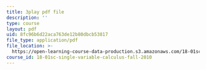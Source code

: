 ```yaml
---
title: 3play pdf file
description: ''
type: course
layout: pdf
uid: 8fc96b6d22aca763de12b80dbcb53817
file_type: application/pdf
file_location: >-
  https://open-learning-course-data-production.s3.amazonaws.com/18-01sc-single-variable-calculus-fall-2010/8fc96b6d22aca763de12b80dbcb53817_CXKoCMVqM9s.pdf
course_id: 18-01sc-single-variable-calculus-fall-2010
---
```

